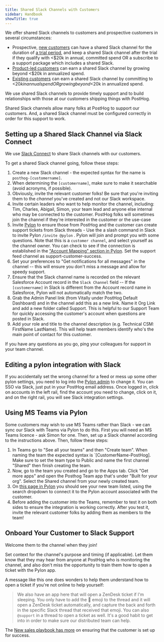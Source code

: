 ```yaml
---
title: Shared Slack Channels with Customers
sidebar: Handbook
showTitle: true
---
```


We offer shared Slack channels to customers and prospective customers in several circumstances:
- Prospective, [new customers](/handbook/growth/sales/new-sales) can have a shared Slack channel for the duration of [a trial period](/handbook/growth/sales/trials), and keep a shared Slack channel after the trial if they qualify with <$20k in annual, committed spend OR a subscribe to a support package which includes a shared Slack.
- [Product-led customers](/handbook/growth/sales/product-led-sales) can earn a shared Slack channel by growing beyond <$20k in annualized spend.
- [Existing customers](/handbook/growth/sales/expansion-and-retention) can earn a shared Slack channel by committing to <$20k in annual spend OR growing beyond <$20k in annualized spend.

We use shared Slack channels to provide timely support and to build relationships with those at our customers shipping things with PostHog. 

Shared Slack channels allow many folks at PostHog to support our customers.  And, a shared Slack channel must be configured correctly in order for this support to work.

## Setting up a Shared Slack Channel via Slack Connect

We use [Slack Connect](https://slack.com/resources/using-slack/getting-started-with-slack-connect) to share Slack channels with our customers. 

To get a shared Slack channel going, follow these steps:

1. Create a new Slack channel - the expected syntax for the name is `posthog-[customername]`.
2. When determining the `[customername]`, make sure to make it searchable (avoid acronyms, if possible).
3. Obviously, invite the relevant customer folks! Be sure that you're inviting them to the *channel* you've created and not our Slack workspace. 
4. Invite certain leaders who want to help monitor the channel, including: Tim, Charles, Abigail, Simon, your team lead and anyone else internal who may be connected to the customer. PostHog folks will sometimes join the channel if they're interested in the customer or the use-case
5. Invite [Pylon](/handbook/engineering/support-hero#pylon-to-create-zendesk-tickets-from-slack-posts) to ensure those from PostHog and the customer can create support tickets from Slack threads - Use the a slash command in Slack to invite Pylon `/invite @pylon` . Pylon will join and prompt you with some questions. Note that this is a `customer channel`, and select yourself as the channel owner. You can check to see if the connection is established in the ["Account Mapping" section in Pylon](https://app.usepylon.com/apps/530aefd1-b625-4e7d-91c0-320c2ede2b51?tab=account-mapping). Set the support feed channel as support-customer-success.
6. Set your preferences to "Get notifications for all messages" in the channel -- this will ensure you don't miss a message and allow for speedy support. 
7. Ensure that the Slack channel name is recorded on the relevant Salesforce Account record in the `Slack Channel` field -- If the `[customername]` in Slack is different from the Account record name in Salesforce, Pylon will not automatically match the two.
8. Grab the Admin Panel link (from Vitally under PostHog Default Dashboard) and in the channel add this as a new link. Name it Org Link and add a new folder called Support. This is helpful to our Support Team for quickly accessing the customer's account when questions are posted in Slack.
9. Add your role and title to the channel description (e.g. Technical CSM: FirstName LastName). This will help team members identify who's the main point of contact for this customer.

If you have any questions as you go, ping your colleagues for support in your team channel.

## Editing a pylon integration with Slack
If you accidentally set the wrong channel for a feed or mess up some other pylon settings, you need to log into the [Pylon admin](https://app.usepylon.com/) to change it. You can SSO via Slack, just put in your PostHog email address. Once logged in, click on accounts in the left rail, find the account you need to change, click on it, and on the right rail, you will see Slack integration settings. 

## Using MS Teams via Pylon

Some customers may wish to use MS Teams rather than Slack - we can sync our Slack with Teams via Pylon to do this. First you will need an MS Teams licence - ask Simon for one. Then, set up a Slack channel according to the instructions above. Then, follow these steps:

1. In Teams go to "See all your teams" and then "Create team". When naming the team the expected syntax is `[CustomerName-PostHog]. Make sure to set the team type to Public and name the first channel "Shared" then finish creating the team.
2. Now, go to the team you created and go to the Apps tab. Click "Get more apps" and open the Posthog Team app that's under "Built for your org". Select the Shared channel from your newly created team.
3. On [this page in Pylon](https://app.usepylon.com/apps/8e33c7e9-28e9-4fd5-8e15-7ebe90ec24ae) you should see your new team listed, using the search dropdown to connect it to the Pylon account associated with the customer.
4. Before adding the customer into the Teams, remember to test it on both sides to ensure the integration is working correctly. After you test it, invite the relevant customer folks by adding them as members to the team!

## Onboard Your Customer to Slack Support

Welcome them to the channel when they join! 

Set context for the channel's purpose and timing (if applicable). Let them know that they may hear from anyone at PostHog who is monitoring the channel, and also don't miss the opportunity to train them how to open a ticket with the Pylon app. 

A message like this one does wonders to help them understand how to open a ticket if you're not online to help yourself:

>We also have an app here that will open a ZenDesk ticket if I'm sleeping. You only have to add the :ticket: emoji to the thread and it will open a ZenDesk ticket automatically, and capture the back and forth in the specific Slack thread that received that emoji. You can also `@support` in a thread to open a ticket as well. It's a good habit to get into in order to make sure our distributed team can help.

The [New sales playbook has more](https://posthog.com/handbook/growth/sales/new-sales#4-product-evaluation) on ensuring that the customer is set up for success.
